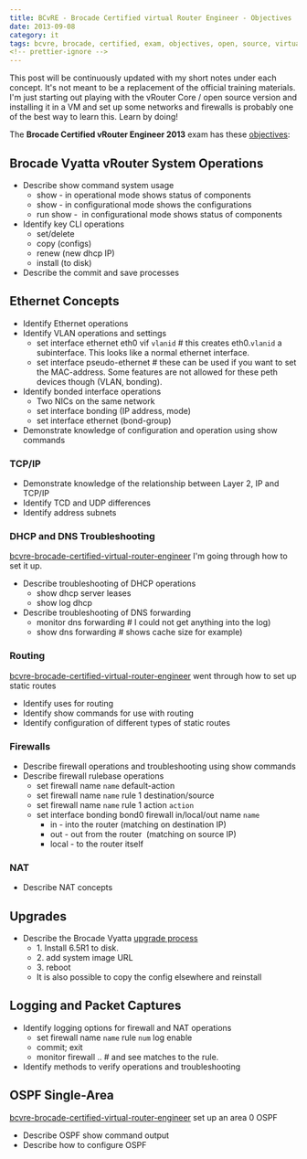 ```yaml
---
title: BCvRE - Brocade Certified virtual Router Engineer - Objectives
date: 2013-09-08
category: it
tags: bcvre, brocade, certified, exam, objectives, open, source, virtualization
<!-- prettier-ignore -->
---
```


This post will be continuously updated with my short notes under each concept.
It's not meant to be a replacement of the official training materials. I'm just
starting out playing with the vRouter Core / open source version and installing
it in a VM and set up some networks and firewalls is probably one of the best
way to learn this. Learn by doing!

The **Brocade Certified vRouter Engineer 2013** exam has these
[objectives](http://community.brocade.com/docs/DOC-3336 "http://community.brocade.com/docs/DOC-3336"):

## Brocade Vyatta vRouter System Operations

- Describe show command system usage
  - show - in operational mode shows status of components
  - show - in configurational mode shows the configurations
  - run show -  in configurational mode shows status of components
- Identify key CLI operations
  - set/delete
  - copy (configs)
  - renew (new dhcp IP)
  - install (to disk)
- Describe the commit and save processes

## Ethernet Concepts

- Identify Ethernet operations
- Identify VLAN operations and settings
  - set interface ethernet eth0 vif `vlanid` # this creates eth0.`vlanid` a
    subinterface. This looks like a normal ethernet interface.
  - set interface pseudo-ethernet # these can be used if you want to set the
    MAC-address. Some features are not allowed for these peth devices though
    (VLAN, bonding).
- Identify bonded interface operations
  - Two NICs on the same network
  - set interface bonding (IP address, mode)
  - set interface ethernet (bond-group)
- Demonstrate knowledge of configuration and operation using show commands

### **TCP/IP**

- Demonstrate knowledge of the relationship between Layer 2, IP and TCP/IP
- Identify TCD and UDP differences
- Identify address subnets

### **DHCP and DNS Troubleshooting**

[bcvre-brocade-certified-virtual-router-engineer](bcvre-brocade-certified-virtual-router-engineer) I'm
going through how to set it up.

- Describe troubleshooting of DHCP operations
  - show dhcp server leases
  - show log dhcp
- Describe troubleshooting of DNS forwarding
  - monitor dns forwarding # I could not get anything into the log)
  - show dns forwarding # shows cache size for example)

### **Routing**

[bcvre-brocade-certified-virtual-router-engineer](bcvre-brocade-certified-virtual-router-engineer) went
through how to set up static routes

- Identify uses for routing
- Identify show commands for use with routing
- Identify configuration of different types of static routes

### **Firewalls**

- Describe firewall operations and troubleshooting using show commands
- Describe firewall rulebase operations
  - set firewall name `name` default-action
  - set firewall name `name` rule 1 destination/source
  - set firewall name `name` rule 1 action `action`
  - set interface bonding bond0 firewall in/local/out name `name`
    - in - into the router (matching on destination IP)
    - out - out from the router  (matching on source IP)
    - local - to the router itself

### **NAT**

- Describe NAT concepts

## Upgrades

- Describe the Brocade Vyatta
  [upgrade process](http://vyatta.org/getting-started/how-to-update "http://vyatta.org/getting-started/how-to-update")
  - 1\. Install 6.5R1 to disk.
  - 2\. add system image URL
  - 3\. reboot
  - It is also possible to copy the config elsewhere and reinstall

## Logging and Packet Captures

- Identify logging options for firewall and NAT operations
  - set firewall name `name` rule `num` log enable
  - commit; exit
  - monitor firewall .. # and see matches to the rule.
- Identify methods to verify operations and troubleshooting

## OSPF Single-Area

[bcvre-brocade-certified-virtual-router-engineer](bcvre-brocade-certified-virtual-router-engineer) set
up an area 0 OSPF

- Describe OSPF show command output
- Describe how to configure OSPF
